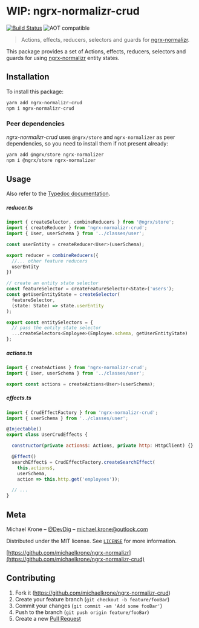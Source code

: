 # WIP: ngrx-normalizr-crud

[![Build Status](https://travis-ci.org/michaelkrone/ngrx-normalizr-crud.svg?branch=master)](https://travis-ci.org/michaelkrone/ngrx-normalizr-crud)
![AOT compatible](https://img.shields.io/badge/aot-compatible-blue.svg)

> Actions, effects, reducers, selectors and guards for [ngrx-normalizr](https://github.com/michaelkrone/ngrx-normalizr).

This package provides a set of Actions, effects, reducers, selectors and guards for using [ngrx-normalizr](https://github.com/michaelkrone/ngrx-normalizr)
entity states.

## Installation
To install this package:
```sh
yarn add ngrx-normalizr-crud
npm i ngrx-normalizr-crud
```

### Peer dependencies
*ngrx-normalizr-crud* uses `@ngrx/store` and `ngrx-normalizer` as peer dependencies, so you need to install them if not present already:

```sh
yarn add @ngrx/store ngrx-normalizer
npm i @ngrx/store ngrx-normalizer
```

## Usage
Also refer to the [Typedoc documentation](https://michaelkrone.github.io/ngrx-normalizr-crud/).

##### reducer.ts
```javascript
import { createSelector, combineReducers } from '@ngrx/store';
import { createReducer } from 'ngrx-normalizr-crud';
import { User, userSchema } from '../classes/user';

const userEntity = createReducer<User>(userSchema);

export reducer = combineReducers({
  //... other feature reducers
  userEntity
})

// create an entity state selector
const featureSelector = createFeatureSelector<State>('users');
const getUserEntityState = createSelector(
  featureSelector,
  (state: State) => state.userEntity
);

export const entitySelectors = {
  // pass the entity state selector
  ...createSelectors<Employee>(Employee.schema, getUserEntityState)
};
```

##### actions.ts
```javascript
import { createActions } from 'ngrx-normalizr-crud';
import { User, userSchema } from '../classes/user';

export const actions = createActions<User>(userSchema);
```

##### effects.ts
```javascript
import { CrudEffectFactory } from 'ngrx-normalizr-crud';
import { userSchema } from '../classes/user';

@Injectable()
export class UserCrudEffects {

  constructor(private actions$: Actions, private http: HttpClient) {}

  @Effect()
  searchEffect$ = CrudEffectFactory.createSearchEffect(
    this.actions$,
    userSchema,
    action => this.http.get('employees'));

  // ...
}
```

## Meta

Michael Krone – [@DevDig](https://twitter.com/DevDig) – michael.krone@outlook.com

Distributed under the MIT license. See [``LICENSE``](https://github.com/michaelkrone/ngrx-normalizr-crud/blob/master/LICENSE) for more information.

[https://github.com/michaelkrone/ngrx-normalizr](https://github.com/michaelkrone/ngrx-normalizr-crud)

## Contributing

1. Fork it (<https://github.com/michaelkrone/ngrx-normalizr-crud>)
2. Create your feature branch (`git checkout -b feature/fooBar`)
3. Commit your changes (`git commit -am 'Add some fooBar'`)
4. Push to the branch (`git push origin feature/fooBar`)
5. Create a new [Pull Request](https://github.com/michaelkrone/ngrx-normalizr-crud/compare?expand=1)
